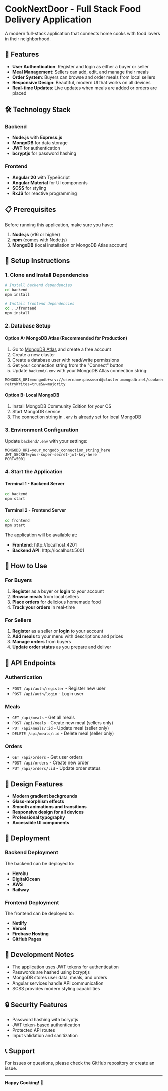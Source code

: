 # CookNextDoor - Full Stack Food Delivery Application

A modern full-stack application that connects home cooks with food lovers in their neighborhood.

## 🚀 Features

- **User Authentication**: Register and login as either a buyer or seller
- **Meal Management**: Sellers can add, edit, and manage their meals
- **Order System**: Buyers can browse and order meals from local sellers
- **Responsive Design**: Beautiful, modern UI that works on all devices
- **Real-time Updates**: Live updates when meals are added or orders are placed

## 🛠 Technology Stack

### Backend
- **Node.js** with **Express.js**
- **MongoDB** for data storage
- **JWT** for authentication
- **bcryptjs** for password hashing

### Frontend
- **Angular 20** with TypeScript
- **Angular Material** for UI components
- **SCSS** for styling
- **RxJS** for reactive programming

## 📋 Prerequisites

Before running this application, make sure you have:

1. **Node.js** (v16 or higher)
2. **npm** (comes with Node.js)
3. **MongoDB** (local installation or MongoDB Atlas account)

## 🔧 Setup Instructions

### 1. Clone and Install Dependencies

```bash
# Install backend dependencies
cd backend
npm install

# Install frontend dependencies
cd ../frontend
npm install
```

### 2. Database Setup

#### Option A: MongoDB Atlas (Recommended for Production)

1. Go to [MongoDB Atlas](https://www.mongodb.com/atlas) and create a free account
2. Create a new cluster
3. Create a database user with read/write permissions
4. Get your connection string from the "Connect" button
5. Update `backend/.env` with your MongoDB Atlas connection string:

```env
MONGODB_URI=mongodb+srv://username:password@cluster.mongodb.net/cooknextdoor?retryWrites=true&w=majority
```

#### Option B: Local MongoDB

1. Install MongoDB Community Edition for your OS
2. Start MongoDB service
3. The connection string in `.env` is already set for local MongoDB

### 3. Environment Configuration

Update `backend/.env` with your settings:

```env
MONGODB_URI=your_mongodb_connection_string_here
JWT_SECRET=your-super-secret-jwt-key-here
PORT=5001
```

### 4. Start the Application

#### Terminal 1 - Backend Server
```bash
cd backend
npm start
```

#### Terminal 2 - Frontend Server
```bash
cd frontend
npm start
```

The application will be available at:
- **Frontend**: http://localhost:4201
- **Backend API**: http://localhost:5001

## 🎯 How to Use

### For Buyers
1. **Register** as a buyer or **login** to your account
2. **Browse meals** from local sellers
3. **Place orders** for delicious homemade food
4. **Track your orders** in real-time

### For Sellers
1. **Register** as a seller or **login** to your account
2. **Add meals** to your menu with descriptions and prices
3. **Manage orders** from buyers
4. **Update order status** as you prepare and deliver

## 🔗 API Endpoints

### Authentication
- `POST /api/auth/register` - Register new user
- `POST /api/auth/login` - Login user

### Meals
- `GET /api/meals` - Get all meals
- `POST /api/meals` - Create new meal (sellers only)
- `PUT /api/meals/:id` - Update meal (seller only)
- `DELETE /api/meals/:id` - Delete meal (seller only)

### Orders
- `GET /api/orders` - Get user orders
- `POST /api/orders` - Create new order
- `PUT /api/orders/:id` - Update order status

## 🎨 Design Features

- **Modern gradient backgrounds**
- **Glass-morphism effects**
- **Smooth animations and transitions**
- **Responsive design for all devices**
- **Professional typography**
- **Accessible UI components**

## 🚀 Deployment

### Backend Deployment
The backend can be deployed to:
- **Heroku**
- **DigitalOcean**
- **AWS**
- **Railway**

### Frontend Deployment
The frontend can be deployed to:
- **Netlify**
- **Vercel**
- **Firebase Hosting**
- **GitHub Pages**

## 📝 Development Notes

- The application uses JWT tokens for authentication
- Passwords are hashed using bcryptjs
- MongoDB stores user data, meals, and orders
- Angular services handle API communication
- SCSS provides modern styling capabilities

## 🔒 Security Features

- Password hashing with bcryptjs
- JWT token-based authentication
- Protected API routes
- Input validation and sanitization

## 📞 Support

For issues or questions, please check the GitHub repository or create an issue.

---

**Happy Cooking! 🍳**
